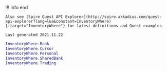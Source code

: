!!! info end

    Also see [Spire Quest API Explorer](http://spire.akkadius.com/quest-api-explorer?lang=lua&constant=InventoryWhere){:target="InventoryWhere"} for latest definitions and Quest examples

    Last generated 2021.11.22

``` lua
InventoryWhere.Bank
InventoryWhere.Cursor
InventoryWhere.Personal
InventoryWhere.SharedBank
InventoryWhere.Trading

```
